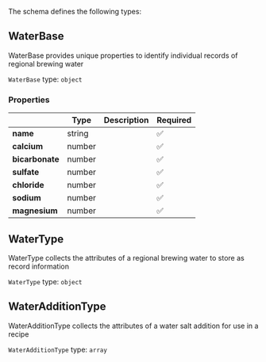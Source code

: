 The schema defines the following types:

## WaterBase

WaterBase provides unique properties to identify individual records of regional brewing water

`WaterBase` type: `object`

### Properties

|   |Type|Description|Required|
|---|----|-----------|--------|
| **name** | string|  | :white_check_mark: |
| **calcium** | number|  | :white_check_mark: |
| **bicarbonate** | number|  | :white_check_mark: |
| **sulfate** | number|  | :white_check_mark: |
| **chloride** | number|  | :white_check_mark: |
| **sodium** | number|  | :white_check_mark: |
| **magnesium** | number|  | :white_check_mark: |

## WaterType

WaterType collects the attributes of a regional brewing water to store as record information

`WaterType` type: `object`


## WaterAdditionType

WaterAdditionType collects the attributes of a water salt addition for use in a recipe

`WaterAdditionType` type: `array`


